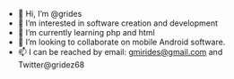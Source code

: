 - 👋 Hi, I’m @grides
- 👀 I’m interested in software creation and development
- 🌱 I’m currently learning php and html
- 💞️ I’m looking to collaborate on mobile Android software. 
- 📫 I can be reached by email: gmirides@gmail.com and Twitter@gridez68

<!---
Gipmirides/grides is a ✨ special ✨ repository because its `README.md` (this file) appears on your GitHub profile.
You can click the Preview link to take a look at your changes.
--->
